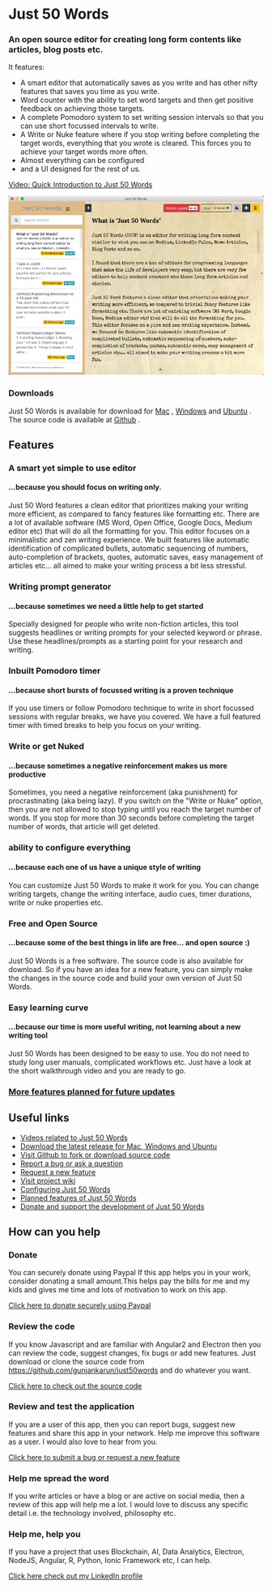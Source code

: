 # Just 50 Words
### An open source editor for creating long form contents like articles, blog posts etc.


It features:  

- A smart editor that automatically saves as you write and has other nifty features that saves you time as you write.
- Word counter with the ability to set word targets and then get positive feedback on achieving those targets.
- A complete Pomodoro system to set writing session intervals so that you can use short focussed intervals to write.
- A Write or Nuke feature where if you stop writing before completing the target words, everything that you wrote is cleared. This forces you to achieve your target words more often.
- Almost everything can be configured
- and a UI designed for the rest of us.  

[Video: Quick Introduction to Just 50 Words](https://www.youtube.com/watch?v=pbedGDCMulY)

![Screenshot of Just 50 words](/docs/images/screen-main-window.png?raw=true "Screenshot file")

### Downloads

Just 50 Words is available for download for [Mac](https://github.com/gunjankarun/just50words/releases/download/1.0.0/Just.50.Words-1.0.0.dmg) , [Windows](https://github.com/gunjankarun/just50words/releases/download/1.0.0/Just.50.Words-1.0.0.msi) and [Ubuntu](https://github.com/gunjankarun/just50words/releases/download/1.0.0/just50words_1.0.0.deb) . The source code is available at [Github](https://github.com/gunjankarun/just50words) .

Features
--------

### A smart yet simple to use editor
#### ...because you should focus on writing only.

Just 50 Word features a clean editor that prioritizes making your writing more efficient, as compared to fancy features like formatting etc. There are a lot of available software (MS Word, Open Office, Google Docs, Medium editor etc) that will do all the formatting for you. This editor focuses on a minimalistic and zen writing experience. We built features like automatic identification of complicated bullets, automatic sequencing of numbers, auto-completion of brackets, quotes, automatic saves, easy management of articles etc... all aimed to make your writing process a bit less stressful.

### Writing prompt generator
#### ...because sometimes we need a little help to get started

Specially designed for people who write non-fiction articles, this tool suggests headlines or writing prompts for your selected keyword or phrase. Use these headlines/prompts as a starting point for your research and writing.

### Inbuilt Pomodoro timer
#### ...because short bursts of focussed writing is a proven technique

If you use timers or follow Pomodoro technique to write in short focussed sessions with regular breaks, we have you covered. We have a full featured timer with timed breaks to help you focus on your writing.

### Write or get Nuked
#### ...because sometimes a negative reinforcement makes us more productive

Sometimes, you need a negative reinforcement (aka punishment) for procrastinating (aka being lazy). If you switch on the "Write or Nuke" option, then you are not allowed to stop typing until you reach the target number of words. If you stop for more than 30 seconds before completing the target number of words, that article will get deleted.

### ability to configure everything
#### ...because each one of us have a unique style of writing

You can customize Just 50 Words to make it work for you. You can change writing targets, change the writing interface, audio cues, timer durations, write or nuke properties etc.

### Free and Open Source
#### ...because some of the best things in life are free... and open source :)

Just 50 Words is a free software. The source code is also available for download. So if you have an idea for a new feature, you can simply make the changes in the source code and build your own version of Just 50 Words.

### Easy learning curve
#### ...because our time is more useful writing, not learning about a new writing tool

Just 50 Words has been designed to be easy to use. You do not need to study long user manuals, complicated workflows etc. Just have a look at the short walkthrough video and you are ready to go.

### [More features planned for future updates](https://github.com/gunjankarun/just50words/wiki/Planned-features-of-Just-50-words)


Useful links
------------

*   [Videos related to Just 50 Words](https://www.youtube.com/watch?v=pbedGDCMulY&list=PLm42-wLhnxrCPLcM1IgOF9z_hgMHi1GjY)
*   [Download the latest release for Mac, Windows and Ubuntu](https://github.com/gunjankarun/just50words/releases)
*   [Visit Github to fork or download source code](https://github.com/gunjankarun/just50words)
*   [Report a bug or ask a question](https://github.com/gunjankarun/just50words/issues)
*   [Request a new feature](https://github.com/gunjankarun/just50words/issues/new?title=[Feature+Request])
*   [Visit project wiki](https://github.com/gunjankarun/just50words/wiki)
*   [Configuring Just 50 Words](https://github.com/gunjankarun/just50words/wiki/Customizing-Just-50-Words)
*   [Planned features of Just 50 Words](https://github.com/gunjankarun/just50words/wiki/Planned-features-of-Just-50-words)
*   [Donate and support the development of Just 50 Words](https://www.paypal.me/quadralyst)

How can you help
----------------

### Donate

You can securely donate using Paypal If this app helps you in your work, consider donating a small amount.This helps pay the bills for me and my kids and gives me time and lots of motivation to work on this app.

[Click here to donate securely using Paypal](https://www.paypal.me/quadralyst)

### Review the code

If you know Javascript and are familiar with Angular2 and Electron then you can review the code, suggest changes, fix bugs or add new features. Just download or clone the source code from https://github.com/gunjankarun/just50words and do whatever you want.

[Click here to check out the source code](https://github.com/gunjankarun/just50words)

### Review and test the application

If you are a user of this app, then you can report bugs, suggest new features and share this app in your network. Help me improve this software as a user. I would also love to hear from you.

[Click here to submit a bug or request a new feature](https://github.com/gunjankarun/just50words)

### Help me spread the word

If you write articles or have a blog or are active on social media, then a review of this app will help me a lot. I would love to discuss any specific detail i.e. the technology involved, philosophy etc.

### Help me, help you

If you have a project that uses Blockchain, AI, Data Analytics, Electron, NodeJS, Angular, R, Python, Ionic Framework etc, I can help.

[Click here check out my LinkedIn profile](https://www.linkedin.com/in/gunjankarun)